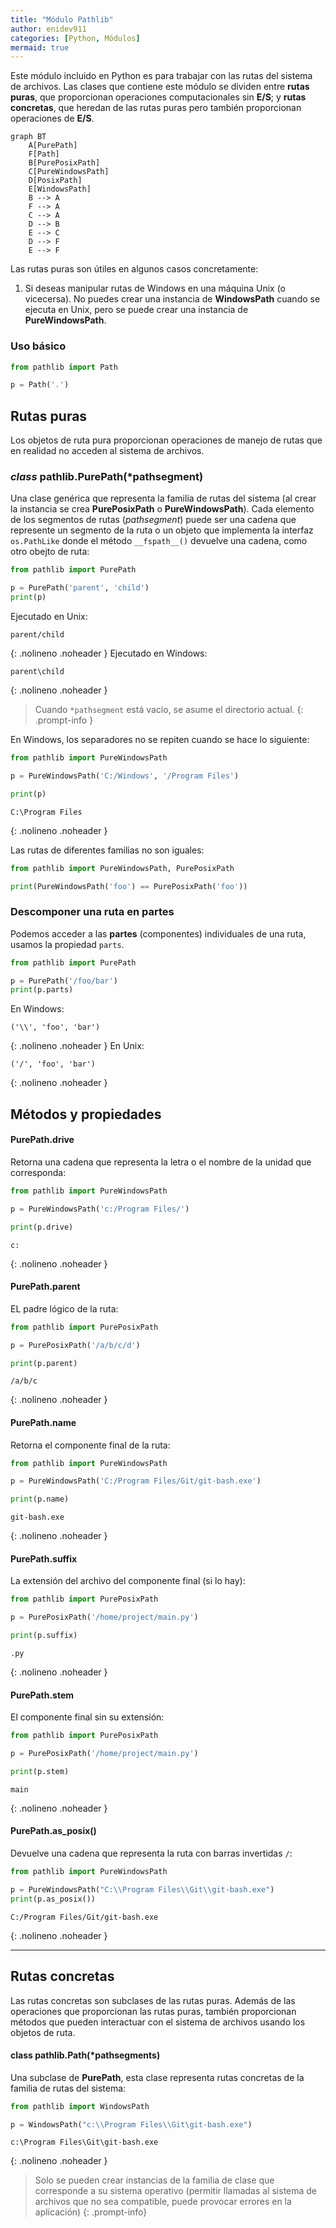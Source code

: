```yaml
---
title: "Módulo Pathlib"
author: enidev911
categories: [Python, Módulos]
mermaid: true
---
```



Este módulo incluido en Python es para trabajar con las rutas del sistema de archivos. Las clases que contiene este módulo se dividen entre **rutas puras**, que proporcionan operaciones computacionales sin **E/S**; y **rutas concretas**, que heredan de las rutas puras pero también proporcionan operaciones de **E/S**.

```mermaid
graph BT
    A[PurePath]
    F[Path]
    B[PurePosixPath]
    C[PureWindowsPath]
    D[PosixPath]
    E[WindowsPath]
    B --> A
    F --> A
    C --> A
    D --> B
    E --> C
    D --> F
    E --> F
```

Las rutas puras son útiles en algunos casos concretamente:

1. Si deseas manipular rutas de Windows en una máquina Unix (o vicecersa). No puedes crear una instancia de **WindowsPath** cuando se ejecuta en Unix, pero se puede crear una instancia de **PureWindowsPath**.

### Uso básico


```py
from pathlib import Path

p = Path('.')
```

## Rutas puras

Los objetos de ruta pura proporcionan operaciones de manejo de rutas que en realidad no acceden al sistema de archivos.


### *class* pathlib.PurePath(\*pathsegment)

Una clase genérica que representa la familia de rutas del sistema (al crear la instancia se crea **PurePosixPath** o **PureWindowsPath**). Cada elemento de los segmentos de rutas (*pathsegment*) puede ser una cadena que represente un segmento de la ruta o un objeto que implementa la interfaz `os.PathLike` donde el método `__fspath__()` devuelve una cadena, como otro obejto de ruta:


```py
from pathlib import PurePath

p = PurePath('parent', 'child')
print(p)
```

Ejecutado en Unix:
```
parent/child
```
{: .nolineno .noheader }
Ejecutado en Windows:
```
parent\child
```
{: .nolineno .noheader }

> Cuando `*pathsegment` está vacío, se asume el directorio actual.
{: .prompt-info }

En Windows, los separadores no se repiten cuando se hace lo siguiente:

```py
from pathlib import PureWindowsPath

p = PureWindowsPath('C:/Windows', '/Program Files')

print(p)
```

```
C:\Program Files
```
{: .nolineno .noheader }

Las rutas de diferentes familias no son iguales:

```py
from pathlib import PureWindowsPath, PurePosixPath

print(PureWindowsPath('foo') == PurePosixPath('foo'))
```

### Descomponer una ruta en partes

Podemos acceder a las **partes** (componentes) individuales de una ruta, usamos la propiedad `parts`.

```py
from pathlib import PurePath

p = PurePath('/foo/bar')
print(p.parts)
```

En Windows:

```
('\\', 'foo', 'bar')
```
{: .nolineno .noheader }
En Unix:

```
('/', 'foo', 'bar')
```
{: .nolineno .noheader }


## Métodos y propiedades


#### PurePath.drive

Retorna una cadena que representa la letra o el nombre de la unidad que corresponda:

```py
from pathlib import PureWindowsPath

p = PureWindowsPath('c:/Program Files/')

print(p.drive)
```

```
c:
```
{: .nolineno .noheader }

#### PurePath.parent

EL padre lógico de la ruta:

```py
from pathlib import PurePosixPath

p = PurePosixPath('/a/b/c/d')

print(p.parent)
```

```
/a/b/c
```
{: .nolineno .noheader }


#### PurePath.name

Retorna el componente final de la ruta:

```py
from pathlib import PureWindowsPath

p = PureWindowsPath('C:/Program Files/Git/git-bash.exe')

print(p.name)
```

```
git-bash.exe
```
{: .nolineno .noheader }


#### PurePath.suffix

La extensión del archivo del componente final (si lo hay):

```py
from pathlib import PurePosixPath

p = PurePosixPath('/home/project/main.py')

print(p.suffix)
```

```
.py
```
{: .nolineno .noheader }

#### PurePath.stem

El componente final sin su extensión:

```py
from pathlib import PurePosixPath

p = PurePosixPath('/home/project/main.py')

print(p.stem)
```

```
main
```
{: .nolineno .noheader }

#### PurePath.as_posix()

Devuelve una cadena que representa la ruta con barras invertidas `/`:

```py
from pathlib import PureWindowsPath

p = PureWindowsPath("C:\\Program Files\\Git\\git-bash.exe")
print(p.as_posix())
```

```
C:/Program Files/Git/git-bash.exe
```
{: .nolineno .noheader }

---

## Rutas concretas

Las rutas concretas son subclases de las rutas puras. Además de las operaciones que proporcionan las rutas puras, también proporcionan métodos que pueden interactuar con el sistema de archivos usando los objetos de ruta.


#### class pathlib.Path(\*pathsegments)

Una subclase de **PurePath**, esta clase representa rutas concretas de la familia de rutas del sistema:

```py
from pathlib import WindowsPath

p = WindowsPath("c:\\Program Files\\Git\git-bash.exe")
```
```
c:\Program Files\Git\git-bash.exe
```
{: .nolineno .noheader }


> Solo se pueden crear instancias de la familia de clase que corresponde a su sistema operativo (permitir llamadas al sistema de archivos que no sea compatible, puede provocar errores en la aplicación)
{: .prompt-info}